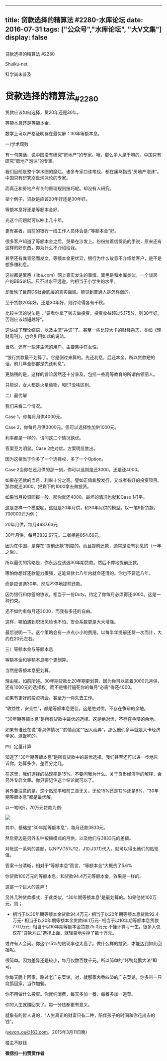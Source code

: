 
---
title:  贷款选择的精算法 #2280-水库论坛
date: 2016-07-31
tags: ["公众号","水库论坛", "大V文集"]
display: false
---


## 



贷款选择的精算法 #2280




Shuiku-net




科学尚未普及


# 贷款选择的精算法<sub>#2280</sub>

 

贷款应该如何选择，贷20年还是30年。

等额本息还是等额本金。

 

数学上可以严格证明存在最优解：30年等额本息。

 

 

一)学术腐败

 

有一句笑话，说中国没有研究“房地产”的专家。哦，那么多人是干嘛的。中国只有研究“房地产泡沫”的专家。

 

我们目前是整个学术圈的糜烂。诸多专家口诛笔伐，都在痛骂指责“房地产泡沫”。中国只有研究崩盘泡沫论的专家。

而真正和房地产有关的原理规则技巧呢。却没有人研究。

 

举个例子，贷款是应该20年好还是30年好。

等额本息好还是等额本金好。

光这个问题就可以吵上几十年。

 

更有甚者，目前的银行一线工作人员体会是:“等额本金”好。

很多客户知道了等额本金之后，哭晕在沙发上。纷纷拉着信贷员的手说，原来还有这样的好东西，你为什么不介绍给我。

甚至还有粪青怒而发文，等额本金更优异，银行为什么故意不介绍给客户，是不是想多赚利息。

 

这些都是篱笆（liba.com）网上真实发生的事情。篱笆是和水库类似，一个谈房产的BBS论坛。只不过水平远逊，约相当于小学生的水平。

却反映了目前DS社会底层的真实面貌。能见到普通人是怎样弱的。

 

 

至于贷款20年好，还是30年好，则讨论得各有千秋。

比较主流的说法是：“要看你拿了钱去做投资，投资收益超过5.175%，则30年好。否则应该越短越好”。

这快成了理论结语，以及主流“共识”了。甚至一些比较大卡的财经杂志，类如《理财周刊》，也会引用如此的说法。

 

当然，还有一些非主流的用户。主要集中在女性。

“银行贷款最不划算了。它是倒过来算的。先还利息，后还本金。所以贷款短的话，前几年全部都是先还利息”。

更脑残的是，这样的言论居然还十分普及。包括一些高等教育的所谓白领丽人。

只能说，女人都是火星动物，和ET没啥区别。



 

 

二）最优解

 

我们来看二个情况。

Case 1，你每月月供4000元。

Case 2，你每月月供3000元。但可以选择性加供1000元。

利率都是一样的。请问这二个情况孰优。

 

答案至为明显。Case 2绝对优。方案明显胜出。

因为这相当于你多了一个选择权，多了一个Option。

 

Case 2当你在还月供的那一刻，你可以选则是还3000，还是还4000。

如果在还款的当月，利率十分之高。譬如正值新股发行，又或者有好的投资项目。那你就还3000。把剩下的1000拿去做投资。

如果当月投资回报一般，那你就还4000。最坏的情况也就和Case 1打平。

 

 

这是怎样一个模型呢。这就是20年月供，和30年月供的模型。以一笔9折贷款，700000元为例；

20年月供，每月4687.63元

30年月供，每月3832.97元。二者相差854.66元。

 

因为在中国，是存在“提前还款”制度的。而且提前还款，通常是没有罚息的（一年之后）。

所以最优的策略是，你永远应该选30年期贷款。然后不停地提前还款。

 

哪怕你想好还款能力很强，这笔贷款七八年内就会还清的。你也不要选八年。

而是应该选30年，然后不停地提前还款。

因为银行和你签的协议，相当于一份Duty。约定了你每月必须得还4000。这是一种约束。

还不如约束每月还3000，而我有多还的自由。

这样，哪怕遇到职场风险也不怕。安全系数更是大大增强。

 

 

最后说明一下。这个策略会有一点点小小的费用。以每半年提前还贷一次而计，大约在20元左右。

 

 

三）等额本金与等额本息

 

等额本金和等额本息哪个更划算。

当然是等额本息更划算。

 

理由呢。如前所述。30年期贷款比20年期更划算，因为你可以拿着3000元月供，还有1000元的选择权。而不是银行逼死你的每月“必需”得还4000。

 

如果有更好的投资机会。甚至万一你失去工作。

“收益性，安全性”，都是等额本息更佳。这是绝对优。不存在争辩的余地。

 

 

“30年期等额本息”是所有贷款中最优的选择。这是绝对优，不存在争辩的余地。

如果有谁还在说“看具体情况”“酌情而定”“因人而异”。那么他们多半就是大卡经济学家。混饭吃的。

 

 

四）定量计算

 

知道了“30年期等额本息”是所有贷款中的最优选择。我们甚至还可以进一步地告诉你，划算多少。差百分之几。

在这里，我们选择的贴现率是15%。不要问我为什么。关于货币经济学的解释，会另外专启文章。你只要记住这个结论就可以了。

另外要注意的是，这个贴现率和前三章无关。无论15%还是12%还是8%，“30年期等额本息”都是最优解。

 

 

以一笔9折，70万元贷款为例:

<img data-s="300,640" data-type="png" src="http://mmbiz.qpic.cn/mmbiz/Ok4hZ0tV6r4WgobgGUr0uKYDx3E3iczCkAqiaCw4PCorp462LmmBmO6ZA63z45DDg5ticHYZTeK3SfXibZPEdLhC1A/0" data-ratio="0.7032374100719424" data-w=""/> 

其中，基础是“30年期等额本息”，每月还款3833元。

然后旁边是另外五种按揭模式的月供，以及他们与3833元的差额。

对账这一系列的差额，以NPV(15%/12，J10:J371)代入，就可以得出他们的贴现值。

 

 

答案十分清晰，相对于“等额本息”而言，“等额本金”大概贵了5.6%

你贷款100万元的等额本息，和贷款94.4万元等额本金，效果是一样的。

这是一个巨大的差异！

 

另外几种贷款模式，于此类似，“30年期等额本息”是最划算的。如果他贷100万元，则；
- 相当于以30年期等额本金贷款94.4万元- 相当于以20年期等额本息贷款92.4万元- 相当于以20年期等额本金贷款88.1万元- 相当于以10年期等额本息贷款77.0万元- 相当于以10年期等额本金贷款75.0万元
不懂计算亏一生。很多人仅仅在“贷款方式”选择上面，就轻易地亏掉了数十万元。

 

 

或许有人会问。你这个15%的贴现率也太高了。做什么样的投资，才能达到如此回报呢。

很简单。因为差异还是较小，每月仅数百数千元。所以简单的“烤鸭烧鹅大法”即可。

你每天晚上回家，路过老广东菜馆。对，就那家卤香四溢的广东菜馆，你多带一只烧鹅回家。当作加餐。

你不用做什么投资。你就纯消费，每天多加一餐，每餐多加一道菜。

你的人生就赚回来了。每一分钱都更有意义。

就象有的哲人说的，“人生真正的财富只有二种，陪伴孩子的时间和你花出去的钱”。

 

 

(yevon_ou@163.com，2015年3月11日晚)

 

 

 



楼主不缺钱


**微信扫一扫赞赏作者**













